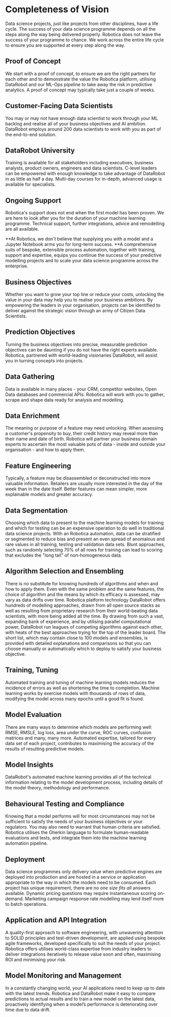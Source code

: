 ﻿
# Completeness of Vision 
Data science projects, just like projects from other disciplines, have a life cycle. The success of your data science programme depends on all the steps along the way being delivered properly.  Robotica does not leave the success of your programme to chance.  We work across the entire life cycle to ensure you are supported at every step along the way.

## Proof of Concept
We start with a proof of concept, to ensure we are the right partners for each other and to demonstrate the value the Robotica platform, utilising DataRobot and our ML-Ops pipeline to take away the risk in predictive analytics.  A proof of concept may typically take just a couple of weeks.

## Customer-Facing Data Scientists
You may or may not have enough data scientist to work through your ML backlog and realise all of your business objectives and AI ambition.  DataRobot employs around 200 data scientists to work with you as part of the end-to-end solution.

## DataRobot University
Training is available for all stakeholders including executives, business analysts, product owners, engineers and data scientists.  C-level leaders can be empowered with enough knowledge to take advantage of DataRobot in as little as half a day.  Multi-day courses for in-depth, advanced usage is available for specialists.


## Ongoing Support
Robotica's support does not end when the first model has been proven.  We are here to look after you for the duration of your machine learning programme.  Technical support, further integrations, advice and remodelling are all available.

**At Robotica, we don't believe that supplying you with a model and a Jupyter Notebook arms you for long-term success.  **A comprehensive suits of bespoke, extensible process automation, together with training, support and expertise, equips you continue the success of your predictive modelling projects and to scale your data science programme across the enterprise.

## Business Objectives
Whether you want to grow your top line or reduce your costs, unlocking the value in your data may help you to realise your business ambitions.  By empowering the leaders in your organisation, projects can be identified to deliver against the strategic vision through an army of Citizen Data Scientists.

## Prediction Objectives
Turning the business objectives into precise, measurable prediction objectives can be daunting if you do not have the right experts available.  Robotica, partnered with world-leading visionaries DataRobot, will assist you in turning concepts into projects.

## Data Gathering
Data is available in many places - your CRM, competitor websites, Open Data databases and commercial APIs.  Robotica will work with you to gather, scrape and shape data ready for analysis and modelling. 

## Data Enrichment
The meaning or purpose of a feature may need unlocking.  When assessing a customer's propensity to buy, their credit history may reveal more than their name and date of birth.  Robotica will partner your business domain experts to ascertain the most valuable pots of data - inside and outside your organisation - and how to apply them.

## Feature Engineering
Typically, a feature may be disassembled or deconstructed into more valuable information.  Retailers are usually more interested in the day of the week than in the date itself.   Better features can mean simpler, more explainable models and greater accuracy.

## Data Segmentation
Choosing which data to present to the machine learning models for training and which for testing can be an expensive operation to do well in traditional data science projects.  With an Robotica automation, data can be stratified or segmented to reduce bias and present an even spread of anomalous and rare values in all training, testing and validation data sets.  Blunt approaches, such as randomly selecting 70% of all rows for training can lead to scoring that excludes the "long tail" of non-homogeneous data.

## Algorithm Selection and Ensembling
There is no substitute for knowing hundreds of algorithms and when and how to apply them.  Even with the same problem and the same features, the choice of algorithm and the means by which its efficacy is assessed, may vary as data drifts over time.  Robotica platform technology DataRobot offers hundreds of modelling approaches, drawn from all open source stacks as well as resulting from proprietary research from their world-beating data scientists, with more being added all the time.  By drawing from such a vast, expanding bank of experience, and by utilising parallel computational power, DataRobot run leagues of competing algorithms against each other, with heats of the best approaches trying for the top of the leader board.  The short list, which may contain close to 100 models and ensembles, is provided with detailed explanations and comparisons so that you can choose manually or automatically which to deploy to satisfy your business objective.

## Training, Tuning
Automated training and tuning of machine learning models reduces the incidence of errors as well as shortening the time to completion.  Machine learning works by exercise models with thousands of rows of data, modifying the model across many epochs until a good fit is found. 

## Model Evaluation
There are many ways to determine which models are performing well: RMSE, RMSLE, log loss, area under the curve, ROC curves, confusion matrices and many, many more.  Automated expertise, tailored for every data set of each project, contributes to maximising the accuracy of the results of resulting predictive models.

## Model Insights
DataRobot's automated machine learning provides all of the technical information relating to the model development process, including details of the model theory, methodology and performance.

## Behavioural Testing and Compliance
Knowing that a model performs will for most circumstances may not be sufficient to satisfy the needs of your business objectives or your regulators.  You may also need to warrant that human criteria are satisfied.  Robotica utilises the Gherkin language to formulate human-readable evaluations and tests, and integrate them into the machine learning automation pipeline.

## Deployment
Data science programmes only delivery value when predictive engines are deployed into production and are hosted in a service or application appropriate to the way in which the models need to be consumed.  Each project has unique requirement, there are no _one size fits all_ answers available.  Dynamic pricing questions may require instantaneous scoring on-demand.   Marketing campaign response rate modelling may lend itself more to batch operations.

## Application and API Integration
A quality-first approach to software engineering, with unwavering attention to SOLID principles and test-driven development, are applied using bespoke agile frameworks, developed specifically to suit the needs of your project.  Robotica offers utilises world-class expertise from industry leaders to deliver integrations iteratively to release value soon and often, maximising ROI and minimising your risk.

## Model Monitoring and Management
In a constantly changing world, your AI applications need to keep up to date with the latest trends. Robotica and DataRobot make it easy to compare predictions to actual results and to train a new model on the latest data, proactively identifying when a model’s performance is deteriorating over time due to data drift.
